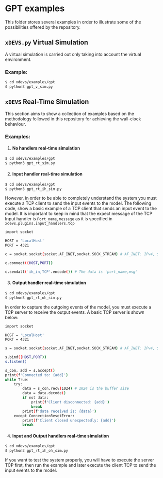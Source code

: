 # GPT examples

This folder stores several examples in order to illustrate some of the possibilities offered by the repository.


## `xDEVS.py` Virtual Simulation

A virtual simulation is carried out only taking into account the virtual environment. 

### Example:


```bash
$ cd xdevs/examples/gpt
$ python3 gpt_v_sim.py
```

## `xDEVS` Real-Time Simulation

This section aims to show a collection of examples based on the methodology followed in this repository for achieving the wall-clock behaviour.

### Examples:

1. #### No handlers real-time simulation

```bash
$ cd xdevs/examples/gpt
$ python3 gpt_rt_sim.py
```
2. #### Input handler real-time simulation

```bash
$ cd xdevs/examples/gpt
$ python3 gpt_rt_ih_sim.py
```
However, in order to be able to completely understand the system you must execute a TCP client to send the input events to the model. 
The following code, show a basic example of a TCP client that sends an input event to the model. 
It is important to keep in mind that the expect message of the TCP Input handler is `Port_name,message` as it is specified in `xdevs.plugins.input_handlers.tcp`
```bash
import socket

HOST = 'LocalHost' 
PORT = 4321

c = socket.socket(socket.AF_INET,socket.SOCK_STREAM) # AF_INET: IPv4, SOCK_STREAM: TCP

c.connect((HOST,PORT))

c.sendall('ih_in,TCP'.encode()) # The data is 'port_name,msg'
```

3. #### Output handler real-time simulation

```bash
$ cd xdevs/examples/gpt
$ python3 gpt_rt_oh_sim.py
```
In order to capture the outgoing events of the model, you must execute a TCP server to receive the output events.
A basic TCP server is shown below:
```bash
import socket

HOST = 'LocalHost' 
PORT = 4321

s = socket.socket(socket.AF_INET,socket.SOCK_STREAM) # AF_INET: IPv4, SOCK_STREAM: TCP

s.bind((HOST,PORT))
s.listen()

s_con, add = s.accept()
print(f'Connected to: {add}')
while True:
    try:
        data = s_con.recv(1024) # 1024 is the buffer size
        data = data.decode()
        if not data:
            print(f'Client disconnected: {add}')
            break
        print(f'data received is: {data}')
    except ConnectionResetError:
        print(f'Client closed unexpectedly: {add}')
        break
````

4. #### Input and Output handlers real-time simulation

````bash
$ cd xdevs/examples/gpt
$ python3 gpt_rt_ih_oh_sim.py
````
If you want to test the system properly, you will have to execute the server TCP first, then run the example and later 
execute the client TCP to send the input events to the model.